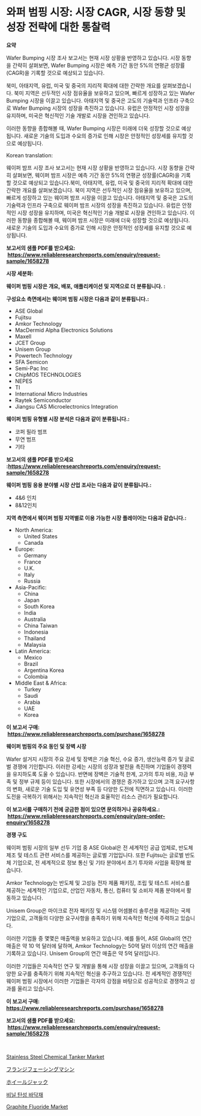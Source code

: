 <p><h1>와퍼 범핑 시장: 시장 CAGR, 시장 동향 및 성장 전략에 대한 통찰력</h1></p><p><strong>요약</strong></p>
<p><p>Wafer Bumping 시장 조사 보고서는 현재 시장 상황을 반영하고 있습니다. 시장 동향을 간략히 살펴보면, Wafer Bumping 시장은 예측 기간 동안 5%의 연평균 성장률(CAGR)을 기록할 것으로 예상되고 있습니다. </p><p>북미, 아태지역, 유럽, 미국 및 중국의 지리적 확대에 대한 간략한 개요를 살펴보겠습니다. 북미 지역은 선두적인 시장 점유율을 보유하고 있으며, 빠르게 성장하고 있는 Wafer Bumping 시장을 이끌고 있습니다. 아태지역 및 중국은 고도의 기술력과 인프라 구축으로 Wafer Bumping 시장의 성장을 촉진하고 있습니다. 유럽은 안정적인 시장 성장을 유지하며, 미국은 혁신적인 기술 개발로 시장을 견인하고 있습니다.</p><p>이러한 동향을 종합해볼 때, Wafer Bumping 시장은 미래에 더욱 성장할 것으로 예상됩니다. 새로운 기술의 도입과 수요의 증가로 인해 시장은 안정적인 성장세를 유지할 것으로 예상됩니다.</p><p>Korean translation:</p><p>웨이퍼 밤프 시장 조사 보고서는 현재 시장 상황을 반영하고 있습니다. 시장 동향을 간략히 살펴보면, 웨이퍼 밤프 시장은 예측 기간 동안 5%의 연평균 성장률(CAGR)을 기록할 것으로 예상되고 있습니다.북미, 아태지역, 유럽, 미국 및 중국의 지리적 확대에 대한 간략한 개요를 살펴보겠습니다. 북미 지역은 선두적인 시장 점유율을 보유하고 있으며, 빠르게 성장하고 있는 웨이퍼 밤프 시장을 이끌고 있습니다. 아태지역 및 중국은 고도의 기술력과 인프라 구축으로 웨이퍼 밤프 시장의 성장을 촉진하고 있습니다. 유럽은 안정적인 시장 성장을 유지하며, 미국은 혁신적인 기술 개발로 시장을 견인하고 있습니다. 이러한 동향을 종합해볼 때, 웨이퍼 밤프 시장은 미래에 더욱 성장할 것으로 예상됩니다. 새로운 기술의 도입과 수요의 증가로 인해 시장은 안정적인 성장세를 유지할 것으로 예상됩니다.</p></p>
<p><strong>보고서의 샘플 PDF를 받으세요: &nbsp;<a href="https://www.reliableresearchreports.com/enquiry/request-sample/1658278">https://www.reliableresearchreports.com/enquiry/request-sample/1658278</a></strong></p>
<p><strong>시장 세분화:</strong></p>
<p><strong> 웨이퍼 범핑 시장은 개요, 배포, 애플리케이션 및 지역으로 더 분류됩니다. :</strong></p>
<p><strong>구성요소 측면에서는 웨이퍼 범핑 시장은 다음과 같이 분류됩니다.:</strong></p>
<p><ul><li>ASE Global</li><li>Fujitsu</li><li>Amkor Technology</li><li>MacDermid Alpha Electronics Solutions</li><li>Maxell</li><li>JCET Group</li><li>Unisem Group</li><li>Powertech Technology</li><li>SFA Semicon</li><li>Semi-Pac Inc</li><li>ChipMOS TECHNOLOGIES</li><li>NEPES</li><li>TI</li><li>International Micro Industries</li><li>Raytek Semiconductor</li><li>Jiangsu CAS Microelectronics Integration</li></ul></p>
<p><strong> 웨이퍼 범핑 유형별 시장 분석은 다음과 같이 분류됩니다.:</strong></p>
<p><ul><li>코퍼 필라 범프</li><li>무연 범프</li><li>기타</li></ul></p>
<p><strong>보고서의 샘플 PDF를 받으세요 :<a href="https://www.reliableresearchreports.com/enquiry/request-sample/1658278">https://www.reliableresearchreports.com/enquiry/request-sample/1658278</a></strong></p>
<p><strong> 웨이퍼 범핑 응용 분야별 시장 산업 조사는 다음과 같이 분류됩니다.:</strong></p>
<p><ul><li>4&6 인치</li><li>8&12인치</li></ul></p>
<p><strong>지역 측면에서 웨이퍼 범핑 지역별로 이용 가능한 시장 플레이어는 다음과 같습니다.:</strong></p>
<p><ul>
    <li>
        North America:
        <ul>
            <li>United States</li>
            <li>Canada</li>
        </ul>
    </li>
    <li>
        Europe:
        <ul>
            <li>Germany</li>
            <li>France</li>
            <li>U.K.</li>
            <li>Italy</li>
            <li>Russia</li>
        </ul>
    </li>
    <li>
        Asia-Pacific:
        <ul>
            <li>China</li>
            <li>Japan</li>
            <li>South Korea</li>
            <li>India</li>
            <li>Australia</li>
            <li>China Taiwan</li>
            <li>Indonesia</li>
            <li>Thailand</li>
            <li>Malaysia</li>
        </ul>
    </li>
    <li>
        Latin America:
        <ul>
            <li>Mexico</li>
            <li>Brazil</li>
            <li>Argentina Korea</li>
            <li>Colombia</li>
        </ul>
    </li>
    <li>
        Middle East & Africa:
        <ul>
            <li>Turkey</li>
            <li>Saudi</li>
            <li>Arabia</li>
            <li>UAE</li>
            <li>Korea</li>
        </ul>
    </li>
    </ul></p>
<p><strong>이 보고서 구매: &nbsp;<a href="https://www.reliableresearchreports.com/purchase/1658278">https://www.reliableresearchreports.com/purchase/1658278</a></strong></p>
<p><strong>웨이퍼 범핑의 주요 동인 및 장벽 시장</strong></p>
<p><p>Wafer 설거지 시장의 주요 강세 및 장벽은 기술 혁신, 수요 증가, 생산능력 증가 및 글로벌 경쟁에 기인합니다. 이러한 강세는 시장의 성장과 발전을 촉진하며 기업들이 경쟁력을 유지하도록 도울 수 있습니다. 반면에 장벽은 기술적 한계, 고가의 투자 비용, 자금 부족 및 정부 규제 등이 있습니다. 또한 시장에서의 경쟁은 증가하고 있으며 고객 요구사항의 변화, 새로운 기술 도입 및 유연성 부족 등 다양한 도전에 직면하고 있습니다. 이러한 도전을 극복하기 위해서는 지속적인 혁신과 효율적인 리소스 관리가 필요합니다.</p></p>
<p><strong>이 보고서를 구매하기 전에 궁금한 점이 있으면 문의하거나 공유하세요.: &nbsp;<a href="https://www.reliableresearchreports.com/enquiry/pre-order-enquiry/1658278">https://www.reliableresearchreports.com/enquiry/pre-order-enquiry/1658278</a></strong></p>
<p><strong>경쟁 구도</strong></p>
<p><p>웨이퍼 범핑 시장의 일부 선두 기업 중 ASE Global은 전 세계적인 공급 업체로, 반도체 제조 및 테스트 관련 서비스를 제공하는 글로벌 기업입니다. 또한 Fujitsu는 글로벌 반도체 기업으로, 전 세계적으로 정보 통신 및 기타 분야에서 초기 투자와 사업을 확장해 왔습니다.</p><p>Amkor Technology는 반도체 및 고성능 전자 제품 패키징, 조립 및 테스트 서비스를 제공하는 세계적인 기업으로, 산업인 자동차, 통신, 컴퓨터 및 소비자 제품 분야에서 활동하고 있습니다.</p><p>Unisem Group은 마이크로 전자 패키징 및 시스템 어셈블리 솔루션을 제공하는 국제 기업으로, 고객들의 다양한 요구사항을 충족하기 위해 지속적인 혁신에 주력하고 있습니다.</p><p>이러한 기업들 중 몇몇은 매출액을 보유하고 있습니다. 예를 들어, ASE Global의 연간 매출은 약 10 억 달러에 달하며, Amkor Technology는 50억 달러 이상의 연간 매출을 기록하고 있습니다. Unisem Group의 연간 매출은 약 5억 달러입니다.</p><p>이러한 기업들은 지속적인 연구 및 개발을 통해 시장 성장을 이끌고 있으며, 고객들의 다양한 요구를 충족하기 위해 지속적인 혁신을 추구하고 있습니다. 전 세계적인 경쟁적인 웨이퍼 범핑 시장에서 이러한 기업들은 각자의 강점을 바탕으로 성공적으로 경쟁하고 성과를 올리고 있습니다.</p></p>
<p><strong>이 보고서 구매: &nbsp; <a href="https://www.reliableresearchreports.com/purchase/1658278">https://www.reliableresearchreports.com/purchase/1658278</a></strong></p>
<p><strong>보고서의 샘플 PDF를 받으세요: &nbsp;<a href="https://www.reliableresearchreports.com/enquiry/request-sample/1658278">https://www.reliableresearchreports.com/enquiry/request-sample/1658278</a></strong><strong></strong></p>
<p>&nbsp;</p>
<p><p><a href="https://view.publitas.com/reportprime-1/stainless-steel-chemical-tanker-market-size-furnishes-valuable-information-encompassing-market-share-market-trends-and-projections-spanning-from-2024-to-2031/">Stainless Steel Chemical Tanker Market</a></p><p><a href="https://github.com/pepo3k/Market-Research-Report-List-1/blob/main/337525513308.md">フランジフェーシングマシン</a></p><p><a href="https://github.com/nemesis2824/Market-Research-Report-List-1/blob/main/897727613309.md">ホイールジャック</a></p><p><a href="https://github.com/FelipeGrrady654556/Market-Research-Report-List-1/blob/main/258001312196.md">비닐 탄성 바닥재</a></p><p><a href="https://cat-emmental-94b.notion.site/Graphite-Fluoride-Market-Centers-on-Aspects-such-as-Market-Growth-Market-Share-Market-Opportunity--15af66bbfb9f4dcc9888eb29561e4740">Graphite Fluoride Market</a></p></p>